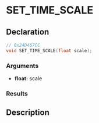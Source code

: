 # SET_TIME_SCALE

## Declaration
```cpp
// 0x24D467CC
void SET_TIME_SCALE(float scale);
```

### Arguments
- **float:** scale

### Results

## Description

